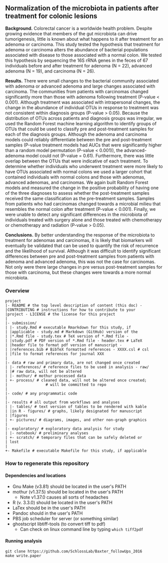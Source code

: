 ## Normalization of the microbiota in patients after treatment for colonic lesions

**Background.** Colorectal cancer is a worldwide health problem. Despite growing evidence that members of the gut microbiota can drive tumorigenesis, little is known about what happens to it after treatment for an adenoma or carcinoma. This study tested the hypothesis that treatment for adenoma or carcinoma alters the abundance of bacterial populations associated with disease to those associated with a normal colon. We tested this hypothesis by sequencing the 16S rRNA genes in the feces of 67 individuals before and after treatment for adenoma (N = 22), advanced adenoma (N = 19), and carcinoma (N = 26).

**Results.** There were small changes to the bacterial community associated with
adenoma or advanced adenoma and large changes associated with carcinoma. The communities from patients with carcinomas changed significantly more than those with adenoma following treatment (P-value < 0.001). Although treatment was associated with intrapersonal changes, the change in the abundance of individual OTUs in response to treatment was not consistent within diagnosis groups (P-value > 0.05). Because the distribution of OTUs across patients and diagnosis groups was irregular, we used the Random Forest machine learning algorithm to identify groups of OTUs that could be used
to classify pre and post-treatment samples for each of the diagnosis groups. Although the adenoma and carcinoma models could reliably differentiate between the pre and post-treatment samples (P-value treatment models had AUCs that were significantly higher than a random model permutation (P-value < 0.001)), the advanced-adenoma model could not (P-value = 0.61). Furthermore, there was little overlap between the OTUs that were indicative of each treatment. To determine whether individuals who underwent treatment were more likely to have OTUs associated with normal colons we used a larger cohort that contained individuals with normal colons and those with adenomas, advanced
adenomas, and carcinomas. We again built Random Forest models and measured the change in the positive probability of having one of the three diagnoses to assess whether the post-treatment samples received the same classification as the pre-treatment samples.
Samples from patients who had carcinomas changed towards a microbial milieu that resembles the normal colon after treatment (P-value < 0.001). Finally, we were unable to detect any significant differences in the microbiota of individuals treated with surgery alone and those treated with chemotherapy or chemotherapy and radiation (P-value > 0.05). 

**Conclusions.** By better understanding the response of the microbiota to treatment for adenomas and carcinomas, it is likely that biomarkers will eventually be validated that can be used to quantify the risk of recurrence and the likelihood of survival. Although it was difficult to identify significant differences between pre and post-treatment samples from patients with adenoma and advanced adenoma, this was not the case for carcinomas. Not only were there large changes in pre versus post-treatment samples for those with carcinoma, but these changes were towards a more normal microbiota.



### Overview
	project
	|- README # the top level description of content (this doc) - 
	|CONTRIBUTING # instructions for how to contribute to your 
	|project - LICENSE # the license for this project
	|
	|- submission/
	| |- study.Rmd # executable Rmarkdown for this study, if 
	| |applicable - study.md # Markdown (GitHub) version of the 
	| |*.Rmd file - study.tex # TeX version of *.Rmd file - 
	| |study.pdf # PDF version of *.Rmd file - header.tex # LaTeX 
	| |header file to format pdf version of manuscript - 
	| |references.bib # BibTeX formatted references - XXXX.csl # csl 
	| |file to format references for journal XXX
	|
	|- data # raw and primary data, are not changed once created
	| |- references/ # reference files to be used in analysis - raw/ 
	| |# raw data, will not be altered
	| |- mothur/ # mothur processed data
	| +- process/ # cleaned data, will not be altered once created;
	|                 # will be committed to repo
	|
	|- code/ # any programmatic code
	|
	|- results # all output from workflows and analyses
	| |- tables/ # text version of tables to be rendered with kable 
	| |in R - figures/ # graphs, likely designated for manuscript 
	| |figures
	| +- pictures/ # diagrams, images, and other non-graph graphics
	|
	|- exploratory/ # exploratory data analysis for study
	| |- notebook/ # preliminary analyses
	| +- scratch/ # temporary files that can be safely deleted or 
	| lost
	|
	+- Makefile # executable Makefile for this study, if applicable
### How to regenerate this repository
#### Dependencies and locations  
* Gnu Make (v3.81) should be located in the user's PATH  
* mothur (v1.37.5) should be located in the user's PATH
	* Note v1.37.0 causes all sorts of headaches  	
* R (v. 3.3.0) should be located in the user's PATH  
* LaTex should be in the user's PATH
* Pandoc should in the user's PATH
* PBS job scheduler for server (or something similar)
* ghostscript libtiff-tools (to convert tiff to pdf)
	* Can check on linux command line by typing `which tiff2pdf`

#### Running analysis  
```git clone https://github.com/SchlossLab/Baxter_followUps_2016```  
```make write.paper```
